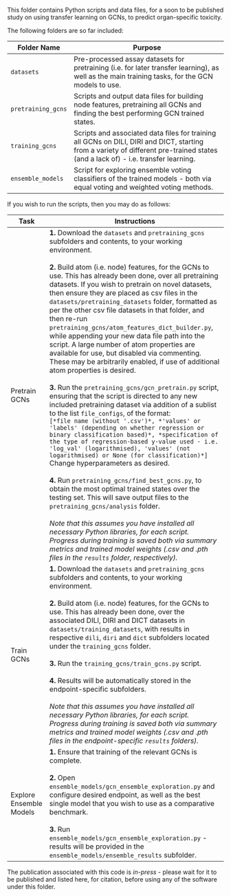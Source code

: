 This folder contains Python scripts and data files, for a soon to be published study on using transfer learning on GCNs, to predict organ-specific toxicity.

The following folders are so far included:

| Folder Name | Purpose |
|----------|---------|
| `datasets` | Pre-processed assay datasets for pretraining (i.e. for later transfer learning), as well as the main training tasks, for the GCN models to use. |
| `pretraining_gcns` | Scripts and output data files for building node features, pretraining all GCNs and finding the best performing GCN trained states. |
| `training_gcns` | Scripts and associated data files for training all GCNs on DILI, DIRI and DICT, starting from a variety of different pre-trained states (and a lack of) - i.e. transfer learning. |
| `ensemble_models` | Script for exploring ensemble voting classifiers of the trained models - both via equal voting and weighted voting methods. |

If you wish to run the scripts, then you may do as follows:

| Task | Instructions |
|----------|---------|
| Pretrain GCNs | **1.** Download the `datasets` and `pretraining_gcns` subfolders and contents, to your working environment.<br><br>**2.** Build atom (i.e. node) features, for the GCNs to use. This has already been done, over all pretraining datasets. If you wish to pretrain on novel datasets, then ensure they are placed as csv files in the `datasets/pretraining_datasets` folder, formatted as per the other csv file datasets in that folder, and then re-run `pretraining_gcns/atom_features_dict_builder.py`, while appending your new data file path into the script. A large number of atom properties are available for use, but disabled via commenting. These may be arbitrarily enabled, if use of additional atom properties is desired.<br><br>**3.** Run the `pretraining_gcns/gcn_pretrain.py` script, ensuring that the script is directed to any new included pretraining dataset via addition of a sublist to the list `file_configs`, of the format:<br>`[*file name (without '.csv')*, *'values' or 'labels' (depending on whether regression or binary classification based)*, *specification of the type of regression-based y-value used - i.e. 'log_val' (logarithmised), 'values' (not logarithmised) or None (for classification)*]`<br>Change hyperparameters as desired.<br><br>**4.** Run `pretraining_gcns/find_best_gcns.py`, to obtain the most optimal trained states over the testing set. This will save output files to the `pretraining_gcns/analysis` folder.<br><br>*Note that this assumes you have installed all necessary Python libraries, for each script.*<br>*Progress during training is saved both via summary metrics and trained model weights (.csv and .pth files in the `results` folder, respectively).* |
| Train GCNs | **1.** Download the `datasets` and `pretraining_gcns` subfolders and contents, to your working environment.<br><br>**2.** Build atom (i.e. node) features, for the GCNs to use. This has already been done, over the associated DILI, DIRI and DICT datasets in `datasets/training_datasets`, with results in respective `dili`, `diri` and  `dict` subfolders located under the `training_gcns` folder.<br><br>**3.** Run the `training_gcns/train_gcns.py` script.<br><br>**4.** Results will be automatically stored in the endpoint-specific subfolders.<br><br>*Note that this assumes you have installed all necessary Python libraries, for each script.*<br>*Progress during training is saved both via summary metrics and trained model weights (.csv and .pth files in the endpoint-specific `results` folders).* |
| Explore Ensemble Models | **1.** Ensure that training of the relevant GCNs is complete.<br><br>**2.** Open `ensemble_models/gcn_ensemble_exploration.py` and configure desired endpoint, as well as the best single model that you wish to use as a comparative benchmark.<br><br>**3.** Run `ensemble_models/gcn_ensemble_exploration.py` - results will be provided in the `ensemble_models/ensemble_results` subfolder. |


The publication associated with this code is _in-press_ - please wait for it to be published and listed here, for citation, before using any of the software under this folder.
